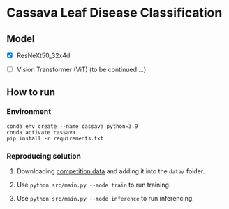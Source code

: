 # Cassava Leaf Disease Classification

## Model

* [x] ResNeXt50_32x4d

* [ ] Vision Transformer (ViT) (to be continued ...)

## How to run

### Environment
```
conda env create --name cassava python=3.9
conda activate cassava
pip install -r requirements.txt
```

### Reproducing solution

1. Downloading [competition data](https://www.kaggle.com/competitions/cassava-leaf-disease-classification/data) and adding it into the `data/` folder.

2. Use `python src/main.py --mode train` to run training.

3. Use `python src/main.py --mode inference` to run inferencing.
